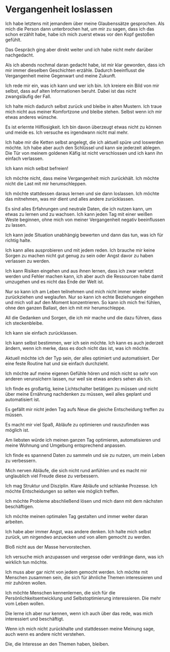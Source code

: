 # Vergangenheit loslassen

Ich habe letztens mit jemandem über meine Glaubenssätze gesprochen. Als mich die Person dann unterbrochen hat, um mir zu sagen, dass ich das schon erzählt habe, habe ich mich zuerst etwas vor den Kopf gestoßen gefühlt.

Das Gespräch ging aber direkt weiter und ich habe nicht mehr darüber nachgedacht.

Als ich abends nochmal daran gedacht habe, ist mir klar geworden, dass ich mir immer dieselben Geschichten erzähle. Dadurch beeinflusst die Vergangenheit meine Gegenwart und meine Zukunft.

Ich rede mir ein, was ich kann und wer ich bin. Ich kreiere ein Bild von mir selbst, dass auf alten Informationen beruht. Dabei ist das nicht zwangsläufig der Fall. 

Ich halte mich dadurch selbst zurück und bleibe in alten Mustern. Ich traue mich nicht aus meiner Komfortzone und bleibe stehen. Selbst wenn ich mir etwas anderes wünsche.

Es ist erlernte Hilflosigkeit. Ich bin davon überzeugt etwas nicht zu können und meide es. Ich versuche es irgendwann nicht mal mehr.

Ich habe mir die Ketten selbst angelegt, die ich aktuell spüre und loswerden möchte. Ich habe aber auch den Schlüssel und kann sie jederzeit ablegen. Die Tür von meinem goldenen Käfig ist nicht verschlossen und ich kann ihn einfach verlassen.

Ich kann mich selbst befreien!

Ich möchte nicht, dass meine Vergangenheit mich zurückhält. Ich möchte nicht die Last mit mir herumschleppen.

Ich möchte stattdessen daraus lernen und sie dann loslassen. Ich möchte das mitnehmen, was mir dient und alles andere zurücklassen.

Es sind alles Erfahrungen und neutrale Daten, die ich nutzen kann, um etwas zu lernen und zu wachsen. Ich kann jeden Tag mit einer weißen Weste beginnen, ohne mich von meiner Vergangenheit negativ beeinflussen zu lassen.

Ich kann jede Situation unabhängig bewerten und dann das tun, was ich für richtig halte.

Ich kann alles ausprobieren und mit jedem reden. Ich brauche mir keine Sorgen zu machen nicht gut genug zu sein oder Angst davor zu haben verlassen zu werden.

Ich kann Risiken eingehen und aus ihnen lernen, dass ich zwar verletzt werden und Fehler machen kann, ich aber auch die Ressourcen habe damit umzugehen und es nicht das Ende der Welt ist.

Nur so kann ich am Leben teilnehmen und mich nicht immer wieder zurückziehen und weglaufen. Nur so kann ich echte Beziehungen eingehen und mich voll auf den Moment konzentrieren. So kann ich mich frei fühlen, ohne den ganzen Ballast, den ich mit mir herumschleppe.

All die Gedanken und Sorgen, die ich mir mache und die dazu führen, dass ich steckenbleibe.

Ich kann sie einfach zurücklassen.

Ich kann selbst bestimmen, wer ich sein möchte. Ich kann es auch jederzeit ändern, wenn ich merke, dass es doch nicht das ist, was ich möchte.

Aktuell möchte ich der Typ sein, der alles optimiert und automatisiert. Der eine feste Routine hat und sie einfach durchzieht.

Ich möchte auf meine eigenen Gefühle hören und mich nicht so sehr von anderen verunsichern lassen, nur weil sie etwas anders sehen als ich.

Ich finde es großartig, keine Lichtschalter betätigen zu müssen und nicht über meine Ernährung nachdenken zu müssen, weil alles geplant und automatisiert ist.

Es gefällt mir nicht jeden Tag aufs Neue die gleiche Entscheidung treffen zu müssen.

Es macht mir viel Spaß, Abläufe zu optimieren und rauszufinden was möglich ist.

Am liebsten würde ich meinen ganzen Tag optimieren, automatisieren und meine Wohnung und Umgebung entsprechend anpassen.

Ich finde es spannend Daten zu sammeln und sie zu nutzen, um mein Leben zu verbessern.

Mich nerven Abläufe, die sich nicht rund anfühlen und es macht mir unglaublich viel Freude diese zu verbessern.

Ich mag Struktur und Disziplin. Klare Abläufe und schlanke Prozesse. Ich möchte Entscheidungen so selten wie möglich treffen.

Ich möchte Probleme abschließend lösen und mich dann mit dem nächsten beschäftigen.

Ich möchte meinen optimalen Tag gestalten und immer weiter daran arbeiten.

Ich habe aber immer Angst, was andere denken. Ich halte mich selbst zurück, um nirgendwo anzuecken und von allem gemocht zu werden.

Bloß nicht aus der Masse hervorstechen.

Ich versuche mich anzupassen und vergesse oder verdränge dann, was ich wirklich tun möchte.

Ich muss aber gar nicht von jedem gemocht werden. Ich möchte mit Menschen zusammen sein, die sich für ähnliche Themen interessieren und mir zuhören wollen.

Ich möchte Menschen kennenlernen, die sich für die Persönlichkeitsentwicklung und Selbstoptimierung interessieren. Die mehr vom Leben wollen.

Die lerne ich aber nur kennen, wenn ich auch über das rede, was mich interessiert und beschäftigt.

Wenn ich mich nicht zurückhalte und stattdessen meine Meinung sage, auch wenn es andere nicht verstehen.

Die, die Interesse an den Themen haben, bleiben.
